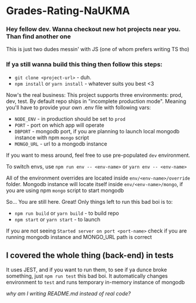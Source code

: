# Grades-Rating-NaUKMA

### Hey fellow dev. Wanna checkout new hot projects near you. Than find another one
This is just two dudes messin' with JS (one of whom prefers writing TS tho)

### If ya still wanna build this thing then follow this steps:
- `git clone <project-url>` - duh.
- `npm install` or `yarn install` - whatever suits you best <3

Now's the real business:
This project supports three environments: prod, dev, test.
By default repo ships in "incomplete production mode". Meaning you'll have to provide your own .env file with following vars:
- `NODE_ENV` - in production should be set to `prod`
- `PORT` - port on which app will operate
- `DBPORT` - mongodb port, if you are planning to launch local mongodb instance with npm `mongo` script
- `MONGO_URL` - url to a mongodb instance

If you want to mess around, feel free to use pre-populated `dev` environment.

To switch envs, use `npm run env -- <env-name>` or `yarn env -- <env-name>`

All of the environment overrides are located inside `env/<env-name>/override` folder. Mongodb instance will locate itself inside `env/<env-name>/mongo`, if you are using npm `mongo` script to start mongodb

So... You are still here. Great! Only things left to run this bad boi is to:
- `npm run build` or `yarn build` - to build repo
- `npm start` or `yarn start` - to launch

If you are not seeing `Started server on port <port-name>` check if you are running mongodb instance and MONGO_URL path is correct

## I covered the whole thing (back-end) in tests

It uses JEST, and if you want to run them, to see if ya dunce broke something, just `npm run test` this bad boi.
It automatically changes environment to `test` and runs temporary in-memory instance of mongodb

_why am I writing README.md instead of real code?_
